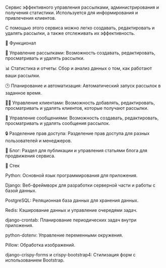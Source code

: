 Cервис эффективного управления рассылками, администрирования и получения статистики. 
Используется для информирования и привлечения клиентов.

С помощью этого сервиса можно легко создавать, редактировать и удалять рассылки, а также отслеживать их эффективность.

🚀 Функционал

📜 Управление рассылками: Возможность создавать, редактировать, просматривать и удалять рассылки.

📊 Статистика и отчеты: Сбор и анализ данных о том, как работают ваши рассылки.

🕒 Планирование и автоматизация: Автоматический запуск рассылок в заданное время.

🧑‍💻 Управление клиентами: Возможность добавлять, редактировать, просматривать и удалять клиентов, которые получают рассылки.

📧 Управление сообщениями: Возможность создавать, редактировать, просматривать и удалять сообщения рассылок.

🔒 Разделение прав доступа: Разделение прав доступа для разных пользователей и менеджеров.

📝 Блог: Раздел для публикации и управления статьями блога для продвижения сервиса.

🌟 Стек

Python: Основной язык программирования для приложения.

Django: Веб-фреймворк для разработки серверной части и работы с базой данных.

PostgreSQL: Реляционная база данных для хранения данных.

Redis: Кэширование данных и управление очередями задач.

django-crontab: Планирование периодических задач внутри приложения.

python-dotenv: Управление переменными окружения.

Pillow: Обработка изображений.

django-crispy-forms и crispy-bootstrap4: Стилизация форм с использованием Bootstrap.
